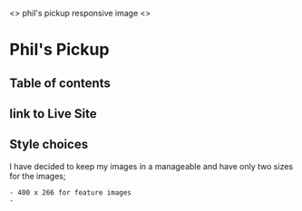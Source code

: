 <> phil's pickup responsive image <>

# Phil's Pickup

## Table of contents

## link to Live Site

## Style choices

I have decided to keep my images in a manageable and have only two sizes for the images;

    - 400 x 266 for feature images
    - 